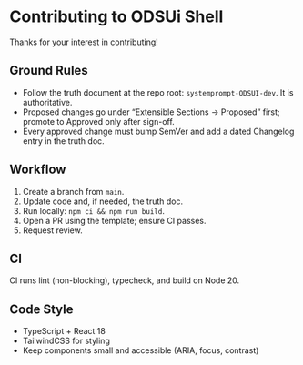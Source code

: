 # Contributing to ODSUi Shell

Thanks for your interest in contributing!

## Ground Rules
- Follow the truth document at the repo root: `systemprompt-ODSUI-dev`. It is authoritative.
- Proposed changes go under “Extensible Sections → Proposed” first; promote to Approved only after sign-off.
- Every approved change must bump SemVer and add a dated Changelog entry in the truth doc.

## Workflow
1. Create a branch from `main`.
2. Update code and, if needed, the truth doc.
3. Run locally: `npm ci && npm run build`.
4. Open a PR using the template; ensure CI passes.
5. Request review.

## CI
CI runs lint (non-blocking), typecheck, and build on Node 20.

## Code Style
- TypeScript + React 18
- TailwindCSS for styling
- Keep components small and accessible (ARIA, focus, contrast)

